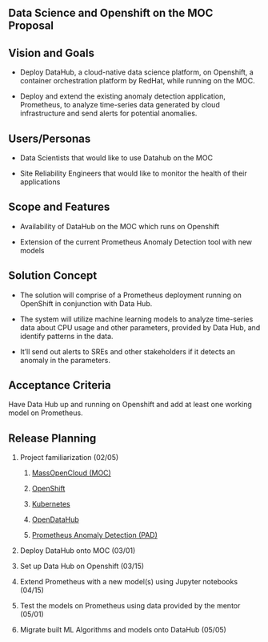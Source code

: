 Data Science and Openshift on the MOC Proposal
--------------------------------------------------

Vision and Goals
--------------------

-   Deploy DataHub, a cloud-native data science platform, on Openshift, a
    container orchestration platform by RedHat, while running on the MOC.

-   Deploy and extend the existing anomaly detection application, Prometheus, to
    analyze time-series data generated by cloud infrastructure and send alerts
    for potential anomalies.

Users/Personas
------------------

-   Data Scientists that would like to use Datahub on the MOC

-   Site Reliability Engineers that would like to monitor the health of their
    applications

Scope and Features
----------------------

-   Availability of DataHub on the MOC which runs on Openshift

-   Extension of the current Prometheus Anomaly Detection tool with new models

Solution Concept
--------------------

-   The solution will comprise of a Prometheus deployment running on OpenShift
    in conjunction with Data Hub.

-   The system will utilize machine learning models to analyze time-series data
    about CPU usage and other parameters, provided by Data Hub, and identify
    patterns in the data.

-   It’ll send out alerts to SREs and other stakeholders if it detects an
    anomaly in the parameters.

Acceptance Criteria
-----------------------

Have Data Hub up and running on Openshift and add at least one working model on
Prometheus.

Release Planning
--------------------

1.  Project familiarization	(02/05)

    1.  [MassOpenCloud (MOC)](https://massopen.cloud/opencloud-testbed/)

    2.  [OpenShift](http://learn.openshift.com/playgrounds/)

    3.  [Kubernetes](https://www.redhat.com/en/topics/containers/what-is-kubernetes)

    4.  [OpenDataHub](http://opendatahub.io/)

    5.  [Prometheus Anomaly Detection (PAD)](https://github.com/AICoE/prometheus-anomaly-detector)

2.  Deploy DataHub onto MOC (03/01)

3.  Set up Data Hub on Openshift (03/15)

4.  Extend Prometheus with a new model(s) using Jupyter notebooks (04/15)

5.  Test the models on Prometheus using data provided by the mentor (05/01)

6.  Migrate built ML Algorithms and models onto DataHub (05/05)
